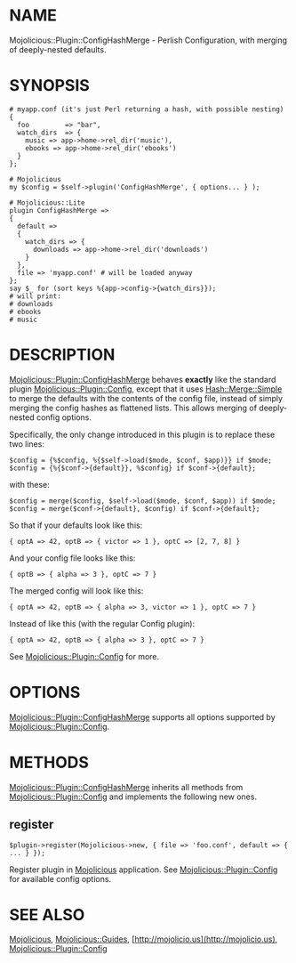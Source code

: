# NAME

Mojolicious::Plugin::ConfigHashMerge - Perlish Configuration, with merging of deeply-nested defaults.

# SYNOPSIS

    # myapp.conf (it's just Perl returning a hash, with possible nesting)
    {
      foo         => "bar",
      watch_dirs  => {
        music => app->home->rel_dir('music'),
        ebooks => app->home->rel_dir('ebooks')
      }
    };

    # Mojolicious
    my $config = $self->plugin('ConfigHashMerge', { options... } );

    # Mojolicious::Lite
    plugin ConfigHashMerge =>
    {
      default =>
      {
        watch_dirs => {
          downloads => app->home->rel_dir('downloads')
        }
      },
      file => 'myapp.conf' # will be loaded anyway
    };
    say $_ for (sort keys %{app->config->{watch_dirs}});
    # will print:
    # downloads
    # ebooks
    # music

# DESCRIPTION

[Mojolicious::Plugin::ConfigHashMerge](https://metacpan.org/pod/Mojolicious::Plugin::ConfigHashMerge) behaves __exactly__ like the standard plugin
[Mojolicious::Plugin::Config](https://metacpan.org/pod/Mojolicious::Plugin::Config), except that it uses [Hash::Merge::Simple](https://metacpan.org/pod/Hash::Merge::Simple) to merge
the defaults with the contents of the config file, instead of simply merging the
config hashes as flattened lists. This allows merging of deeply-nested config options.

Specifically, the only change introduced in this plugin is to replace these two lines:

    $config = {%$config, %{$self->load($mode, $conf, $app)}} if $mode;
    $config = {%{$conf->{default}}, %$config} if $conf->{default};

with these:

    $config = merge($config, $self->load($mode, $conf, $app)) if $mode;
    $config = merge($conf->{default}, $config) if $conf->{default};

So that if your defaults look like this:

    { optA => 42, optB => { victor => 1 }, optC => [2, 7, 8] }

And your config file looks like this:

    { optB => { alpha => 3 }, optC => 7 }

The merged config will look like this:

    { optA => 42, optB => { alpha => 3, victor => 1 }, optC => 7 }

Instead of like this (with the regular Config plugin):

    { optA => 42, optB => { alpha => 3 }, optC => 7 }

See [Mojolicious::Plugin::Config](https://metacpan.org/pod/Mojolicious::Plugin::Config) for more.

# OPTIONS

[Mojolicious::Plugin::ConfigHashMerge](https://metacpan.org/pod/Mojolicious::Plugin::ConfigHashMerge) supports all options supported by
[Mojolicious::Plugin::Config](https://metacpan.org/pod/Mojolicious::Plugin::Config).

# METHODS

[Mojolicious::Plugin::ConfigHashMerge](https://metacpan.org/pod/Mojolicious::Plugin::ConfigHashMerge) inherits all methods from
[Mojolicious::Plugin::Config](https://metacpan.org/pod/Mojolicious::Plugin::Config) and implements the following new ones.

## register

    $plugin->register(Mojolicious->new, { file => 'foo.conf', default => { ... } });

Register plugin in [Mojolicious](https://metacpan.org/pod/Mojolicious) application. See [Mojolicious::Plugin::Config](https://metacpan.org/pod/Mojolicious::Plugin::Config) for available
config options.

# SEE ALSO

[Mojolicious](https://metacpan.org/pod/Mojolicious), [Mojolicious::Guides](https://metacpan.org/pod/Mojolicious::Guides), [http://mojolicio.us](http://mojolicio.us), [Mojolicious::Plugin::Config](https://metacpan.org/pod/Mojolicious::Plugin::Config)
